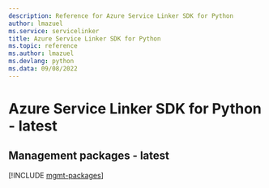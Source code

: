 ```yaml
---
description: Reference for Azure Service Linker SDK for Python
author: lmazuel
ms.service: servicelinker
title: Azure Service Linker SDK for Python
ms.topic: reference
ms.author: lmazuel
ms.devlang: python
ms.data: 09/08/2022
---
```

# Azure Service Linker SDK for Python - latest

## Management packages - latest
[!INCLUDE [mgmt-packages](service-linker-mgmt-index.md)]